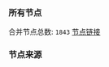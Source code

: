 ### 所有节点
合并节点总数: `1843`
[节点链接](https://raw.githubusercontent.com/rzhy1/11/master/sub/sub_merge_base64.txt)

### 节点来源
